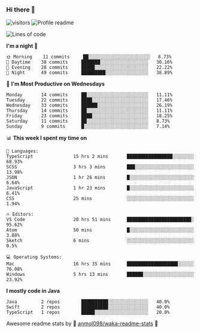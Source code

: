 ### Hi there 👋  
![visitors](https://visitor-badge.laobi.icu/badge?page_id=leverglowh) ![Profile readme](https://github.com/leverglowh/leverglowh/workflows/Profile%20readme/badge.svg?branch=master)

<!--START_SECTION:waka-->
![Lines of code](https://img.shields.io/badge/From%20Hello%20World%20I've%20written-747.88K%20Lines%20of%20code-blue)

**I'm a night 🦉** 

```text
🌞 Morning    11 commits     ██░░░░░░░░░░░░░░░░░░░░░░░   8.73% 
🌆 Daytime    38 commits     ███████░░░░░░░░░░░░░░░░░░   30.16% 
🌃 Evening    28 commits     █████░░░░░░░░░░░░░░░░░░░░   22.22% 
🌙 Night      49 commits     █████████░░░░░░░░░░░░░░░░   38.89%

```
📅 **I'm Most Productive on Wednesdays** 

```text
Monday       14 commits     ██░░░░░░░░░░░░░░░░░░░░░░░   11.11% 
Tuesday      22 commits     ████░░░░░░░░░░░░░░░░░░░░░   17.46% 
Wednesday    33 commits     ██████░░░░░░░░░░░░░░░░░░░   26.19% 
Thursday     14 commits     ██░░░░░░░░░░░░░░░░░░░░░░░   11.11% 
Friday       23 commits     ████░░░░░░░░░░░░░░░░░░░░░   18.25% 
Saturday     11 commits     ██░░░░░░░░░░░░░░░░░░░░░░░   8.73% 
Sunday       9 commits      █░░░░░░░░░░░░░░░░░░░░░░░░   7.14%

```


📊 **This week I spent my time on** 

```text
💬 Languages: 
TypeScript               15 hrs 2 mins       █████████████████░░░░░░░░   68.93% 
SCSS                     3 hrs 3 mins        ███░░░░░░░░░░░░░░░░░░░░░░   13.98% 
JSON                     1 hr 26 mins        █░░░░░░░░░░░░░░░░░░░░░░░░   6.64% 
JavaScript               1 hr 23 mins        █░░░░░░░░░░░░░░░░░░░░░░░░   6.41% 
CSS                      25 mins             ░░░░░░░░░░░░░░░░░░░░░░░░░   1.94%

🔥 Editors: 
VS Code                  20 hrs 51 mins      ████████████████████████░   95.62% 
Atom                     50 mins             █░░░░░░░░░░░░░░░░░░░░░░░░   3.88% 
Sketch                   6 mins              ░░░░░░░░░░░░░░░░░░░░░░░░░   0.5%

💻 Operating Systems: 
Mac                      16 hrs 35 mins      ███████████████████░░░░░░   76.08% 
Windows                  5 hrs 13 mins       ██████░░░░░░░░░░░░░░░░░░░   23.92%

```

**I mostly code in Java** 

```text
Java         2 repos        ██████████░░░░░░░░░░░░░░░   40.0% 
Swift        2 repos        ██████████░░░░░░░░░░░░░░░   40.0% 
TypeScript   1 repos        █████░░░░░░░░░░░░░░░░░░░░   20.0%

```



<!--END_SECTION:waka-->


Awesome readme stats by :star2: [anmol098/waka-readme-stats](https://github.com/anmol098/waka-readme-stats) :star2:
